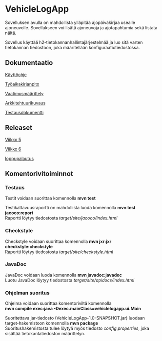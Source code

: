 # VehicleLogApp
Sovelluksen avulla on mahdollista ylläpitää ajopäiväkirjaa usealle ajoneuvolle. Sovellukseen voi lisätä ajoneuvoja ja ajotapahtumia sekä listata näitä.

Sovellus käyttää h2-tietokannanhallintajärjestelmää ja luo sitä varten tietokannan tiedostoon, joka määritellään konfiguraatiotiedostossa.

## Dokumentaatio
[Käyttöohje](https://github.com/skoskipaa/ot-harjoitustyo/blob/master/dokumentointi/kayttoohje.md)

[Työaikakirjanpito](https://github.com/skoskipaa/ot-harjoitustyo/blob/master/dokumentointi/tyoaikakirjanpito.md)

[Vaatimusmäärittely](https://github.com/skoskipaa/ot-harjoitustyo/blob/master/dokumentointi/vaatimusmaarittely.md)

[Arkkitehtuurikuvaus](https://github.com/skoskipaa/ot-harjoitustyo/blob/master/dokumentointi/arkkitehtuuri.md)

[Testausdokumentti](https://github.com/skoskipaa/ot-harjoitustyo/blob/master/dokumentointi/testausdokumentti.md)

## Releaset

[Viikko 5](https://github.com/skoskipaa/ot-harjoitustyo/releases/tag/viikko5)

[Viikko 6](https://github.com/skoskipaa/ot-harjoitustyo/releases/tag/viikko6)

[loppupalautus](https://github.com/skoskipaa/ot-harjoitustyo/releases/tag/viikko7)

## Komentorivitoiminnot

### Testaus

Testit voidaan suorittaa komennolla **mvn test**  

Testikattavuusraportti on mahdollista luoda komennolla **mvn test jacoco:report**  
Raportti löytyy tiedostosta *target/site/jacoco/index.html*

### Checkstyle

Checkstyle voidaan suorittaa komennolla **mvn jxr:jxr checkstyle:checkstyle**  
Raportti löytyy tiedostosta *target/site/checkstyle.html*

### JavaDoc

JavaDoc voidaan luoda komennolla **mvn javadoc:javadoc**  
Luotu JavaDoc löytyy tiedostosta *target/site/apidocs/index.html*

### Ohjelman suoritus

Ohjelma voidaan suorittaa komentoriviltä komennolla  
**mvn compile exec:java -Dexec.mainClass=vehiclelogapp.ui.Main**  

Suoritettava jar-tiedosto (VehicleLogApp-1.0-SNAPSHOT.jar) luodaan target-hakemistoon komennolla **mvn package**  
Suoritushakemistosta tulee löytyä myös tiedosto *config.properties*, joka sisältää tietokantatiedoston määrittelyn.




